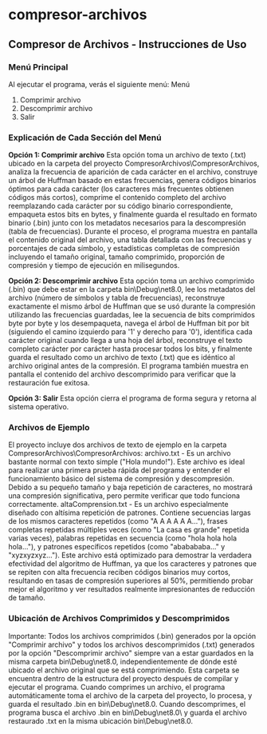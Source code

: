 # compresor-archivos

## Compresor de Archivos - Instrucciones de Uso

### Menú Principal
Al ejecutar el programa, verás el siguiente menú:
    Menú
1. Comprimir archivo
2. Descomprimir archivo
3. Salir

### Explicación de Cada Sección del Menú
**Opción 1: Comprimir archivo**
Esta opción toma un archivo de texto (.txt) ubicado en la carpeta del proyecto CompresorArchivos\CompresorArchivos\, analiza la frecuencia de aparición de cada carácter en el archivo, construye un árbol de Huffman basado en estas frecuencias, genera códigos binarios óptimos para cada carácter (los caracteres más frecuentes obtienen códigos más cortos), comprime el contenido completo del archivo reemplazando cada carácter por su código binario correspondiente, empaqueta estos bits en bytes, y finalmente guarda el resultado en formato binario (.bin) junto con los metadatos necesarios para la descompresión (tabla de frecuencias). Durante el proceso, el programa muestra en pantalla el contenido original del archivo, una tabla detallada con las frecuencias y porcentajes de cada símbolo, y estadísticas completas de compresión incluyendo el tamaño original, tamaño comprimido, proporción de compresión y tiempo de ejecución en milisegundos.

**Opción 2: Descomprimir archivo**
Esta opción toma un archivo comprimido (.bin) que debe estar en la carpeta bin\Debug\net8.0\, lee los metadatos del archivo (número de símbolos y tabla de frecuencias), reconstruye exactamente el mismo árbol de Huffman que se usó durante la compresión utilizando las frecuencias guardadas, lee la secuencia de bits comprimidos byte por byte y los desempaqueta, navega el árbol de Huffman bit por bit (siguiendo el camino izquierdo para '1' y derecho para '0'), identifica cada carácter original cuando llega a una hoja del árbol, reconstruye el texto completo carácter por carácter hasta procesar todos los bits, y finalmente guarda el resultado como un archivo de texto (.txt) que es idéntico al archivo original antes de la compresión. El programa también muestra en pantalla el contenido del archivo descomprimido para verificar que la restauración fue exitosa.

**Opción 3: Salir**
Esta opción cierra el programa de forma segura y retorna al sistema operativo.

### Archivos de Ejemplo
El proyecto incluye dos archivos de texto de ejemplo en la carpeta CompresorArchivos\CompresorArchivos\:
archivo.txt - Es un archivo bastante normal con texto simple ("Hola mundo!"). Este archivo es ideal para realizar una primera prueba rápida del programa y entender el funcionamiento básico del sistema de compresión y descompresión. Debido a su pequeño tamaño y baja repetición de caracteres, no mostrará una compresión significativa, pero permite verificar que todo funciona correctamente.
altaComprension.txt - Es un archivo especialmente diseñado con altísima repetición de patrones. Contiene secuencias largas de los mismos caracteres repetidos (como "A A A A A A..."), frases completas repetidas múltiples veces (como "La casa es grande" repetida varias veces), palabras repetidas en secuencia (como "hola hola hola hola..."), y patrones específicos repetidos (como "ababababa..." y "xyzxyzxyz..."). Este archivo está optimizado para demostrar la verdadera efectividad del algoritmo de Huffman, ya que los caracteres y patrones que se repiten con alta frecuencia reciben códigos binarios muy cortos, resultando en tasas de compresión superiores al 50%, permitiendo probar mejor el algoritmo y ver resultados realmente impresionantes de reducción de tamaño.

### Ubicación de Archivos Comprimidos y Descomprimidos
Importante: Todos los archivos comprimidos (.bin) generados por la opción "Comprimir archivo" y todos los archivos descomprimidos (.txt) generados por la opción "Descomprimir archivo" siempre van a estar guardados en la misma carpeta bin\Debug\net8.0\, independientemente de dónde esté ubicado el archivo original que se está comprimiendo. Esta carpeta se encuentra dentro de la estructura del proyecto después de compilar y ejecutar el programa. Cuando comprimes un archivo, el programa automáticamente toma el archivo de la carpeta del proyecto, lo procesa, y guarda el resultado .bin en bin\Debug\net8.0\. Cuando descomprimes, el programa busca el archivo .bin en bin\Debug\net8.0\ y guarda el archivo restaurado .txt en la misma ubicación bin\Debug\net8.0\.